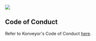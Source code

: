 ![](https://byob.yarr.is/konveyor/windup-shim/windup-pass-rate)

## Code of Conduct
Refer to Konveyor's Code of Conduct [here](https://github.com/konveyor/community/blob/main/CODE_OF_CONDUCT.md).


